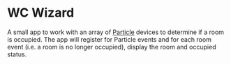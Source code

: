 # WC Wizard

A small app to work with an array of [Particle](https://www.particle.io/) devices to 
determine if a room is occupied. The app will register for Particle events and for each 
room event (i.e. a room is no longer occupied), display the room and occupied status.
